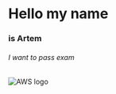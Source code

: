 # Hello my name 
### is Artem
###### I want to pass exam

![AWS logo](https://www.simplilearn.com/ice9/banners/free_resources_banners/lead_banners/DevOps_Engineering_on_AWS.png)
